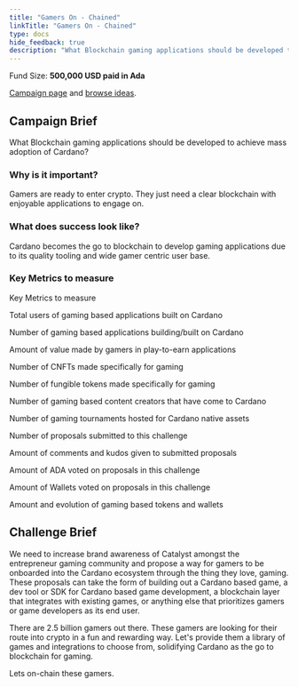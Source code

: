 ```yaml
---
title: "Gamers On - Chained"
linkTitle: "Gamers On - Chained"
type: docs
hide_feedback: true
description: "What Blockchain gaming applications should be developed to achieve mass adoption of Cardano?"
---
```

Fund Size: **500,000 USD paid in Ada**

[Campaign page](https://cardano.ideascale.com/c/idea/381329) and [browse ideas]().

## Campaign Brief
What Blockchain gaming applications should be developed to achieve mass adoption of Cardano?

### Why is it important?
Gamers are ready to enter crypto. They just need a clear blockchain with enjoyable applications to engage on.

### What does success look like?
Cardano becomes the go to blockchain to develop gaming applications due to its quality tooling and wide gamer centric user base.

### Key Metrics to measure
Key Metrics to measure

Total users of gaming based applications built on Cardano

Number of gaming based applications building/built on Cardano

Amount of value made by gamers in play-to-earn applications

Number of CNFTs made specifically for gaming

Number of fungible tokens made specifically for gaming

Number of gaming based content creators that have come to Cardano

Number of gaming tournaments hosted for Cardano native assets

Number of proposals submitted to this challenge

Amount of comments and kudos given to submitted proposals

Amount of ADA voted on proposals in this challenge

Amount of Wallets voted on proposals in this challenge

Amount and evolution of gaming based tokens and wallets

## Challenge Brief
We need to increase brand awareness of Catalyst amongst the entrepreneur gaming community and propose a way for gamers to be onboarded into the Cardano ecosystem through the thing they love, gaming. These proposals can take the form of building out a Cardano based game, a dev tool or SDK for Cardano based game development, a blockchain layer that integrates with existing games, or anything else that prioritizes gamers or game developers as its end user.

There are 2.5 billion gamers out there. These gamers are looking for their route into crypto in a fun and rewarding way. Let's provide them a library of games and integrations to choose from, solidifying Cardano as the go to blockchain for gaming.

Lets on-chain these gamers.